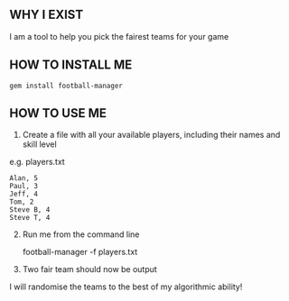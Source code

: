 ## WHY I EXIST

I am a tool to help you pick the fairest teams for your game

## HOW TO INSTALL ME

    gem install football-manager
    
## HOW TO USE ME

1) Create a file with all your available players, including their names and skill level

e.g. players.txt

    Alan, 5
    Paul, 3
    Jeff, 4
    Tom, 2
    Steve B, 4
    Steve T, 4

2) Run me from the command line

    football-manager -f players.txt
    
3) Two fair team should now be output



I will randomise the teams to the best of my algorithmic ability!
